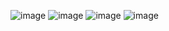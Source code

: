 ![image](https://github.com/ChantiArrakuma/QmlTestTask/assets/115493105/b6209cfc-8f63-4426-9e04-d8633927a46b)
![image](https://github.com/ChantiArrakuma/QmlTestTask/assets/115493105/cb89c818-b524-46e5-947c-5bb839ff738e)
![image](https://github.com/ChantiArrakuma/QmlTestTask/assets/115493105/eb1742a9-5ec0-4fe2-ad9b-e35bfcf62dba)
![image](https://github.com/ChantiArrakuma/QmlTestTask/assets/115493105/9241ce46-910c-47c6-908b-2b119140a364)
